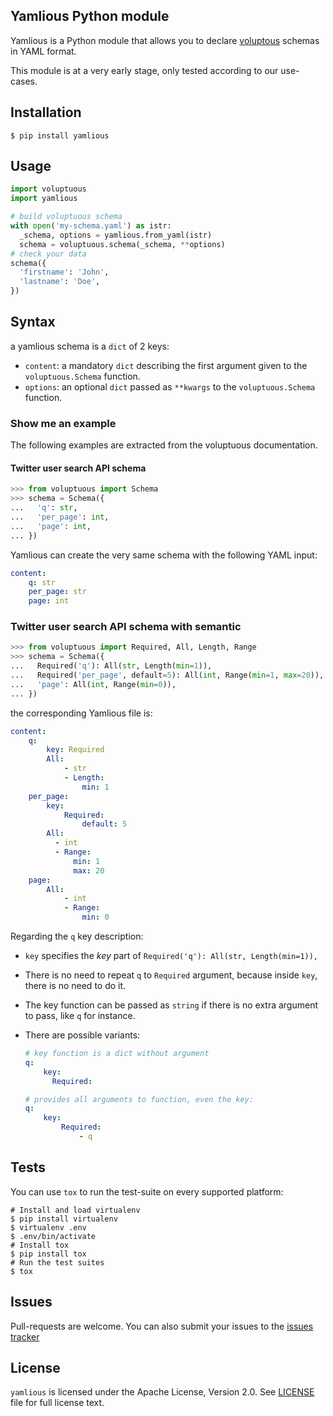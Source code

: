 ## Yamlious Python module

Yamlious is a Python module that allows you to declare
[voluptous](https://github.com/alecthomas/voluptuous) schemas in YAML format.

This module is at a very early stage, only tested according to our use-cases.

## Installation

```shell
$ pip install yamlious
```

## Usage

```python
import voluptuous
import yamlious

# build voluptuous schema
with open('my-schema.yaml') as istr:
  _schema, options = yamlious.from_yaml(istr)
  schema = voluptuous.schema(_schema, **options)
# check your data
schema({
  'firstname': 'John',
  'lastname': 'Doe',
})
```

## Syntax

a yamlious schema is a `dict` of 2 keys:

* `content`: a mandatory `dict` describing the first argument given to the `voluptuous.Schema` function.
* `options`: an optional `dict` passed as `**kwargs` to the `voluptuous.Schema` function.

### Show me an example

The following examples are extracted from the voluptuous documentation.

#### Twitter user search API schema
```python
>>> from voluptuous import Schema
>>> schema = Schema({
...   'q': str,
...   'per_page': int,
...   'page': int,
... })
```

Yamlious can create the very same schema with the following YAML input:

```yaml
content:
    q: str
    per_page: str
    page: int
```

### Twitter user search API schema with semantic

```python
>>> from voluptuous import Required, All, Length, Range
>>> schema = Schema({
...   Required('q'): All(str, Length(min=1)),
...   Required('per_page', default=5): All(int, Range(min=1, max=20)),
...   'page': All(int, Range(min=0)),
... })
```

the corresponding Yamlious file is:
```yaml
content:
    q:
        key: Required
        All:
            - str
            - Length:
                min: 1
    per_page:
        key:
            Required:
                default: 5
        All:
          - int
          - Range:
              min: 1
              max: 20
    page:
        All:
            - int
            - Range:
                min: 0
```

Regarding the `q` key description:

* `key` specifies the *key* part of `Required('q'): All(str, Length(min=1)),`
* There is no need to repeat `q` to `Required` argument, because inside `key`, there is no need to do it.
* The key function can be passed as `string` if there is no extra argument to pass, like `q` for instance.
* There are possible variants:
        
    ```yaml
    # key function is a dict without argument
    q:
        key:
          Required:
    ```
        
    ```yaml
    # provides all arguments to function, even the key:
    q:
        key:
            Required:
                - q
    ```


## Tests

You can use `tox` to run the test-suite on every supported platform:

```shell
# Install and load virtualenv
$ pip install virtualenv
$ virtualenv .env
$ .env/bin/activate
# Install tox
$ pip install tox
# Run the test suites
$ tox
```

## Issues

Pull-requests are welcome. You can also submit your issues to the
[issues tracker](https://github.com/cogniteev/yamlious/issues)

## License

`yamlious` is licensed under the Apache License, Version 2.0.
See [LICENSE](LICENSE) file for full license text.
